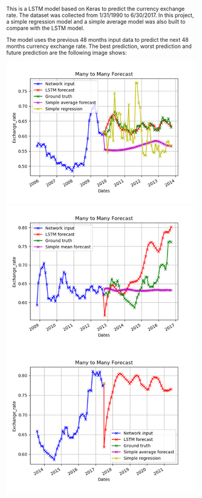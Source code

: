 
This is a LSTM model based on Keras to predict the currency exchange rate. The dataset was collected from 1/31/1990 to 6/30/2017. In this project, a simple regression model and a simple average model was also built to compare with the LSTM model. 

The model uses the previous 48 months input data to predict the next 48 months currency exchange rate. The best prediction, worst prediction and future prediction are the following image shows:

![Best prediction](https://github.com/lyuxiaosu/MachineLearning/blob/master/LSTM_exchage_rate/image_1.png)
![Worst prediction](https://github.com/lyuxiaosu/MachineLearning/blob/master/LSTM_exchage_rate/image_38.png)
![Future prediction](https://github.com/lyuxiaosu/MachineLearning/blob/master/LSTM_exchage_rate/image_0.png)
